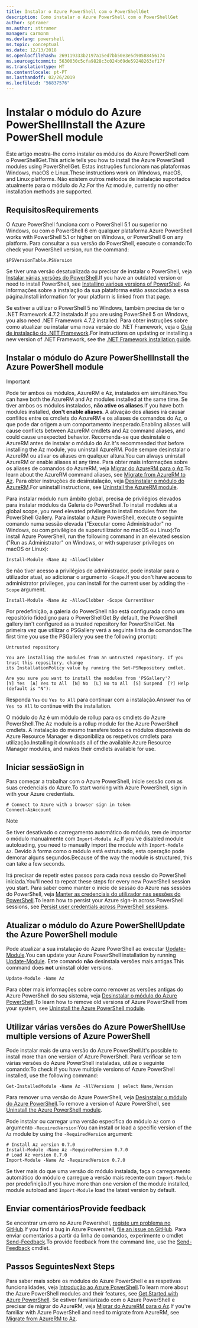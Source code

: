 ```yaml
---
title: Instalar o Azure PowerShell com o PowerShellGet
description: Como instalar o Azure PowerShell com o PowerShellGet
author: sptramer
ms.author: sttramer
manager: carmonm
ms.devlang: powershell
ms.topic: conceptual
ms.date: 12/13/2018
ms.openlocfilehash: 269119333b2197a15ed7bb50e3e5d90588456174
ms.sourcegitcommit: 5630030c5cfa9828c3c024b69de59248263ef17f
ms.translationtype: HT
ms.contentlocale: pt-PT
ms.lasthandoff: 02/26/2019
ms.locfileid: "56837576"
---
```

# <a name="install-the-azure-powershell-module"></a><span data-ttu-id="f093c-103">Instalar o módulo do Azure PowerShell</span><span class="sxs-lookup"><span data-stu-id="f093c-103">Install the Azure PowerShell module</span></span>

<span data-ttu-id="f093c-104">Este artigo mostra-lhe como instalar os módulos do Azure PowerShell com o PowerShellGet.</span><span class="sxs-lookup"><span data-stu-id="f093c-104">This article tells you how to install the Azure PowerShell modules using PowerShellGet.</span></span> <span data-ttu-id="f093c-105">Estas instruções funcionam nas plataformas Windows, macOS e Linux.</span><span class="sxs-lookup"><span data-stu-id="f093c-105">These instructions work on Windows, macOS, and Linux platforms.</span></span> <span data-ttu-id="f093c-106">Não existem outros métodos de instalação suportados atualmente para o módulo do Az.</span><span class="sxs-lookup"><span data-stu-id="f093c-106">For the Az module, currently no other installation methods are supported.</span></span>

## <a name="requirements"></a><span data-ttu-id="f093c-107">Requisitos</span><span class="sxs-lookup"><span data-stu-id="f093c-107">Requirements</span></span>

<span data-ttu-id="f093c-108">O Azure PowerShell funciona com o PowerShell 5.1 ou superior no Windows, ou com o PowerShell 6 em qualquer plataforma.</span><span class="sxs-lookup"><span data-stu-id="f093c-108">Azure PowerShell works with PowerShell 5.1 or higher on Windows, or PowerShell 6 on any platform.</span></span>
<span data-ttu-id="f093c-109">Para consultar a sua versão do PowerShell, execute o comando:</span><span class="sxs-lookup"><span data-stu-id="f093c-109">To check your PowerShell version, run the command:</span></span>

```powershell-interactive
$PSVersionTable.PSVersion
```

<span data-ttu-id="f093c-110">Se tiver uma versão desatualizada ou precisar de instalar o PowerShell, veja [Instalar várias versões do PowerShell](/powershell/scripting/setup/installing-powershell).</span><span class="sxs-lookup"><span data-stu-id="f093c-110">If you have an outdated version or need to install PowerShell, see [Installing various versions of PowerShell](/powershell/scripting/setup/installing-powershell).</span></span> <span data-ttu-id="f093c-111">As informações sobre a instalação da sua plataforma estão associadas a essa página.</span><span class="sxs-lookup"><span data-stu-id="f093c-111">Install information for your platform is linked from that page.</span></span>

<span data-ttu-id="f093c-112">Se estiver a utilizar o PowerShell 5 no Windows, também precisa de ter o .NET Framework 4.7.2 instalado.</span><span class="sxs-lookup"><span data-stu-id="f093c-112">If you are using PowerShell 5 on Windows, you also need .NET Framework 4.7.2 installed.</span></span> <span data-ttu-id="f093c-113">Para obter instruções sobre como atualizar ou instalar uma nova versão do .NET Framework, veja o [Guia de instalação do .NET Framework](/dotnet/framework/install).</span><span class="sxs-lookup"><span data-stu-id="f093c-113">For instructions on updating or installing a new version of .NET Framework, see the [.NET Framework installation guide](/dotnet/framework/install).</span></span>

## <a name="install-the-azure-powershell-module"></a><span data-ttu-id="f093c-114">Instalar o módulo do Azure PowerShell</span><span class="sxs-lookup"><span data-stu-id="f093c-114">Install the Azure PowerShell module</span></span>

> [!IMPORTANT]
>
> <span data-ttu-id="f093c-115">Pode ter ambos os módulos, AzureRM e Az, instalados em simultâneo.</span><span class="sxs-lookup"><span data-stu-id="f093c-115">You can have both the AzureRM and Az modules installed at the same time.</span></span> <span data-ttu-id="f093c-116">Se tiver ambos os módulos instalados, __não ative os aliases__.</span><span class="sxs-lookup"><span data-stu-id="f093c-116">If you have both modules installed, __don't enable aliases__.</span></span>
> <span data-ttu-id="f093c-117">A ativação dos aliases irá causar conflitos entre os cmdlets do AzureRM e os aliases de comandos do Az, o que pode dar origem a um comportamento inesperado.</span><span class="sxs-lookup"><span data-stu-id="f093c-117">Enabling aliases will cause conflicts between AzureRM cmdlets and Az command aliases, and could cause unexpected behavior.</span></span>
> <span data-ttu-id="f093c-118">Recomenda-se que desinstale o AzureRM antes de instalar o módulo do Az.</span><span class="sxs-lookup"><span data-stu-id="f093c-118">It's recommended that before installing the Az module, you uninstall AzureRM.</span></span> <span data-ttu-id="f093c-119">Pode sempre desinstalar o AzureRM ou ativar os aliases em qualquer altura.</span><span class="sxs-lookup"><span data-stu-id="f093c-119">You can always uninstall AzureRM or enable aliases at any time.</span></span> <span data-ttu-id="f093c-120">Para obter mais informações sobre os aliases de comandos do AzureRM, veja [Migrar do AzureRM para o Az](migrate-from-azurerm-to-az.md).</span><span class="sxs-lookup"><span data-stu-id="f093c-120">To learn about the AzureRM command aliases, see [Migrate from AzureRM to Az](migrate-from-azurerm-to-az.md).</span></span>
> <span data-ttu-id="f093c-121">Para obter instruções de desinstalação, veja [Desinstalar o módulo do AzureRM](uninstall-az-ps.md#uninstall-the-azurerm-module).</span><span class="sxs-lookup"><span data-stu-id="f093c-121">For uninstall instructions, see [Uninstall the AzureRM module](uninstall-az-ps.md#uninstall-the-azurerm-module).</span></span> 

<span data-ttu-id="f093c-122">Para instalar módulo num âmbito global, precisa de privilégios elevados para instalar módulos da Galeria do PowerShell.</span><span class="sxs-lookup"><span data-stu-id="f093c-122">To install modules at a global scope, you need elevated privileges to install modules from the PowerShell Gallery.</span></span> <span data-ttu-id="f093c-123">Para instalar o Azure PowerShell, execute o seguinte comando numa sessão elevada ("Executar como Administrador" no Windows, ou com privilégios de superutilizador no macOS ou Linux):</span><span class="sxs-lookup"><span data-stu-id="f093c-123">To install Azure PowerShell, run the following command in an elevated session ("Run as Administrator" on Windows, or with superuser privileges on macOS or Linux):</span></span>

```powershell-interactive
Install-Module -Name Az -AllowClobber
```

<span data-ttu-id="f093c-124">Se não tiver acesso a privilégios de administrador, pode instalar para o utilizador atual, ao adicionar o argumento `-Scope`.</span><span class="sxs-lookup"><span data-stu-id="f093c-124">If you don't have access to administrator privileges, you can install for the current user by adding the `-Scope` argument.</span></span>

```powershell-interactive
Install-Module -Name Az -AllowClobber -Scope CurrentUser
```

<span data-ttu-id="f093c-125">Por predefinição, a galeria do PowerShell não está configurada como um repositório fidedigno para o PowerShellGet.</span><span class="sxs-lookup"><span data-stu-id="f093c-125">By default, the PowerShell gallery isn't configured as a trusted repository for PowerShellGet.</span></span> <span data-ttu-id="f093c-126">Na primeira vez que utilizar o PSGallery verá a seguinte linha de comandos:</span><span class="sxs-lookup"><span data-stu-id="f093c-126">The first time you use the PSGallery you see the following prompt:</span></span>

```output
Untrusted repository

You are installing the modules from an untrusted repository. If you trust this repository, change
its InstallationPolicy value by running the Set-PSRepository cmdlet.

Are you sure you want to install the modules from 'PSGallery'?
[Y] Yes  [A] Yes to All  [N] No  [L] No to All  [S] Suspend  [?] Help (default is "N"):
```

<span data-ttu-id="f093c-127">Responda `Yes` ou `Yes to All` para continuar com a instalação.</span><span class="sxs-lookup"><span data-stu-id="f093c-127">Answer `Yes` or `Yes to All` to continue with the installation.</span></span>

<span data-ttu-id="f093c-128">O módulo do Az é um módulo de rollup para os cmdlets do Azure PowerShell.</span><span class="sxs-lookup"><span data-stu-id="f093c-128">The Az module is a rollup module for the Azure PowerShell cmdlets.</span></span> <span data-ttu-id="f093c-129">A instalação do mesmo transfere todos os módulos disponíveis do Azure Resource Manager e disponibiliza os respetivos cmdlets para utilização.</span><span class="sxs-lookup"><span data-stu-id="f093c-129">Installing it downloads all of the available Azure Resource Manager modules, and makes their cmdlets available for use.</span></span>

## <a name="sign-in"></a><span data-ttu-id="f093c-130">Iniciar sessão</span><span class="sxs-lookup"><span data-stu-id="f093c-130">Sign in</span></span>

<span data-ttu-id="f093c-131">Para começar a trabalhar com o Azure PowerShell, inicie sessão com as suas credenciais do Azure.</span><span class="sxs-lookup"><span data-stu-id="f093c-131">To start working with Azure PowerShell, sign in with your Azure credentials.</span></span>

```powershell-interactive
# Connect to Azure with a browser sign in token
Connect-AzAccount
```

> [!NOTE]
>
> <span data-ttu-id="f093c-132">Se tiver desativado o carregamento automático do módulo, tem de importar o módulo manualmente com `Import-Module Az`.</span><span class="sxs-lookup"><span data-stu-id="f093c-132">If you've disabled module autoloading, you need to manually import the module with `Import-Module Az`.</span></span> <span data-ttu-id="f093c-133">Devido à forma como o módulo está estruturado, esta operação pode demorar alguns segundos.</span><span class="sxs-lookup"><span data-stu-id="f093c-133">Because of the way the module is structured, this can take a few seconds.</span></span>

<span data-ttu-id="f093c-134">Irá precisar de repetir estes passos para cada nova sessão do PowerShell iniciada.</span><span class="sxs-lookup"><span data-stu-id="f093c-134">You'll need to repeat these steps for every new PowerShell session you start.</span></span> <span data-ttu-id="f093c-135">Para saber como manter o início de sessão do Azure nas sessões do PowerShell, veja [Manter as credenciais do utilizador nas sessões do PowerShell](context-persistence.md).</span><span class="sxs-lookup"><span data-stu-id="f093c-135">To learn how to persist your Azure sign-in across PowerShell sessions, see [Persist user credentials across PowerShell sessions](context-persistence.md).</span></span>

## <a name="update-the-azure-powershell-module"></a><span data-ttu-id="f093c-136">Atualizar o módulo do Azure PowerShell</span><span class="sxs-lookup"><span data-stu-id="f093c-136">Update the Azure PowerShell module</span></span>

<span data-ttu-id="f093c-137">Pode atualizar a sua instalação do Azure PowerShell ao executar [Update-Module](/powershell/module/powershellget/update-module).</span><span class="sxs-lookup"><span data-stu-id="f093c-137">You can update your Azure PowerShell installation by running [Update-Module](/powershell/module/powershellget/update-module).</span></span> <span data-ttu-id="f093c-138">Este comando __não__ desinstala versões mais antigas.</span><span class="sxs-lookup"><span data-stu-id="f093c-138">This command does __not__ uninstall older versions.</span></span>

```powershell-interactive
Update-Module -Name Az
```

<span data-ttu-id="f093c-139">Para obter mais informações sobre como remover as versões antigas do Azure PowerShell do seu sistema, veja [Desinstalar o módulo do Azure PowerShell](uninstall-az-ps.md).</span><span class="sxs-lookup"><span data-stu-id="f093c-139">To learn how to remove old versions of Azure PowerShell from your system, see [Uninstall the Azure PowerShell module](uninstall-az-ps.md).</span></span>

## <a name="use-multiple-versions-of-azure-powershell"></a><span data-ttu-id="f093c-140">Utilizar várias versões do Azure PowerShell</span><span class="sxs-lookup"><span data-stu-id="f093c-140">Use multiple versions of Azure PowerShell</span></span>

<span data-ttu-id="f093c-141">Pode instalar mais de uma versão do Azure PowerShell.</span><span class="sxs-lookup"><span data-stu-id="f093c-141">It's possible to install more than one version of Azure PowerShell.</span></span> <span data-ttu-id="f093c-142">Para verificar se tem várias versões do Azure PowerShell instaladas, utilize o seguinte comando:</span><span class="sxs-lookup"><span data-stu-id="f093c-142">To check if you have multiple versions of Azure PowerShell installed, use the following command:</span></span>

```powershell-interactive
Get-InstalledModule -Name Az -AllVersions | select Name,Version
```

<span data-ttu-id="f093c-143">Para remover uma versão do Azure PowerShell, veja [Desinstalar o módulo do Azure PowerShell](uninstall-az-ps.md).</span><span class="sxs-lookup"><span data-stu-id="f093c-143">To remove a version of Azure PowerShell, see [Uninstall the Azure PowerShell module](uninstall-az-ps.md).</span></span>

<span data-ttu-id="f093c-144">Pode instalar ou carregar uma versão específica do módulo `Az` com o argumento `-RequiredVersion`:</span><span class="sxs-lookup"><span data-stu-id="f093c-144">You can install or load a specific version of the `Az` module by using the `-RequiredVersion` argument:</span></span>

```powershell-interactive
# Install Az version 0.7.0
Install-Module -Name Az -RequiredVersion 0.7.0 
# Load Az version 0.7.0
Import-Module -Name Az -RequiredVersion 0.7.0
```

<span data-ttu-id="f093c-145">Se tiver mais do que uma versão do módulo instalada, faça o carregamento automático do módulo e carregue a versão mais recente com `Import-Module` por predefinição.</span><span class="sxs-lookup"><span data-stu-id="f093c-145">If you have more than one version of the module installed, module autoload and `Import-Module` load the latest version by default.</span></span>

## <a name="provide-feedback"></a><span data-ttu-id="f093c-146">Enviar comentários</span><span class="sxs-lookup"><span data-stu-id="f093c-146">Provide feedback</span></span>

<span data-ttu-id="f093c-147">Se encontrar um erro no Azure Powershell, [registe um problema no GitHub](https://github.com/Azure/azure-powershell/issues).</span><span class="sxs-lookup"><span data-stu-id="f093c-147">If you find a bug in Azure Powershell, [file an issue on GitHub](https://github.com/Azure/azure-powershell/issues).</span></span>
<span data-ttu-id="f093c-148">Para enviar comentários a partir da linha de comandos, experimente o cmdlet [Send-Feedback](/powershell/module/az.accounts/send-feedback).</span><span class="sxs-lookup"><span data-stu-id="f093c-148">To provide feedback from the command line, use the [Send-Feedback](/powershell/module/az.accounts/send-feedback) cmdlet.</span></span>

## <a name="next-steps"></a><span data-ttu-id="f093c-149">Passos Seguintes</span><span class="sxs-lookup"><span data-stu-id="f093c-149">Next Steps</span></span>

<span data-ttu-id="f093c-150">Para saber mais sobre os módulos do Azure PowerShell e as respetivas funcionalidades, veja [Introdução ao Azure PowerShell](get-started-azureps.md).</span><span class="sxs-lookup"><span data-stu-id="f093c-150">To learn more about the Azure PowerShell modules and their features, see [Get Started with Azure PowerShell](get-started-azureps.md).</span></span>
<span data-ttu-id="f093c-151">Se estiver familiarizado com o Azure PowerShell e precisar de migrar do AzureRM, veja [Migrar do AzureRM para o Az](migrate-from-azurerm-to-az.md).</span><span class="sxs-lookup"><span data-stu-id="f093c-151">If you're familiar with Azure PowerShell and need to migrate from AzureRM, see [Migrate from AzureRM to Az](migrate-from-azurerm-to-az.md).</span></span>
